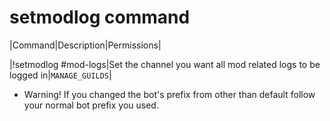 # setmodlog command

|Command|Description|Permissions|

|!setmodlog #mod-logs|Set the channel you want all mod related logs to be logged in|`MANAGE_GUILDS`|

* Warning! If you changed the bot's prefix from other than default follow your normal bot prefix you used.